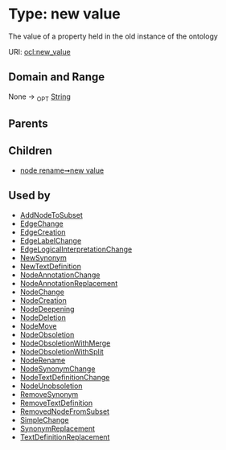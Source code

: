 
# Type: new value


The value of a property held in the old instance of the ontology

URI: [ocl:new_value](http://w3id.org/oclnew_value)


## Domain and Range

None ->  <sub>OPT</sub> [String](types/String.md)

## Parents


## Children

 *  [node rename➞new value](node_rename_new_value.md)

## Used by

 * [AddNodeToSubset](AddNodeToSubset.md)
 * [EdgeChange](EdgeChange.md)
 * [EdgeCreation](EdgeCreation.md)
 * [EdgeLabelChange](EdgeLabelChange.md)
 * [EdgeLogicalInterpretationChange](EdgeLogicalInterpretationChange.md)
 * [NewSynonym](NewSynonym.md)
 * [NewTextDefinition](NewTextDefinition.md)
 * [NodeAnnotationChange](NodeAnnotationChange.md)
 * [NodeAnnotationReplacement](NodeAnnotationReplacement.md)
 * [NodeChange](NodeChange.md)
 * [NodeCreation](NodeCreation.md)
 * [NodeDeepening](NodeDeepening.md)
 * [NodeDeletion](NodeDeletion.md)
 * [NodeMove](NodeMove.md)
 * [NodeObsoletion](NodeObsoletion.md)
 * [NodeObsoletionWithMerge](NodeObsoletionWithMerge.md)
 * [NodeObsoletionWithSplit](NodeObsoletionWithSplit.md)
 * [NodeRename](NodeRename.md)
 * [NodeSynonymChange](NodeSynonymChange.md)
 * [NodeTextDefinitionChange](NodeTextDefinitionChange.md)
 * [NodeUnobsoletion](NodeUnobsoletion.md)
 * [RemoveSynonym](RemoveSynonym.md)
 * [RemoveTextDefinition](RemoveTextDefinition.md)
 * [RemovedNodeFromSubset](RemovedNodeFromSubset.md)
 * [SimpleChange](SimpleChange.md)
 * [SynonymReplacement](SynonymReplacement.md)
 * [TextDefinitionReplacement](TextDefinitionReplacement.md)
